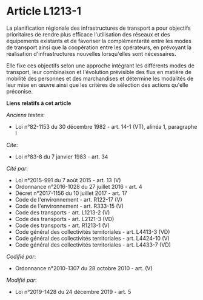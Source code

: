 # Article L1213-1

La planification régionale des infrastructures de transport a pour objectifs prioritaires de rendre plus efficace
l'utilisation des réseaux et des équipements existants et de favoriser la complémentarité entre les modes de transport ainsi
que la coopération entre les opérateurs, en prévoyant la réalisation d'infrastructures nouvelles lorsqu'elles sont
nécessaires.

Elle fixe ces objectifs selon une approche intégrant les différents modes de transport, leur combinaison et l'évolution
prévisible des flux en matière de mobilité des personnes et des marchandises et détermine les modalités de leur mise en œuvre
ainsi que les critères de sélection des actions qu'elle préconise.

**Liens relatifs à cet article**

_Anciens textes_:

  - Loi n°82-1153 du 30 décembre 1982 - art. 14-1 (VT), alinéa 1, paragraphe I

_Cite_:

  - Loi n°83-8 du 7 janvier 1983 - art. 34

_Cité par_:

  - Loi n°2015-991 du 7 août 2015 - art. 13 (V)
  - Ordonnance n°2016-1028 du 27 juillet 2016 - art. 4
  - Décret n°2017-1156 du 10 juillet 2017 - art. 17
  - Code de l'environnement - art. R122-17 (V)
  - Code de l'environnement - art. R333-15 (V)
  - Code des transports - art. L1213-2 (V)
  - Code des transports - art. L2121-3 (VD)
  - Code des transports - art. R1213-1 (V)
  - Code général des collectivités territoriales - art. L4413-3 (VD)
  - Code général des collectivités territoriales - art. L4424-10 (V)
  - Code général des collectivités territoriales - art. L4433-7 (VD)

_Codifié par_:

  - Ordonnance n°2010-1307 du 28 octobre 2010 - art. (V)

_Modifié par_:

  - Loi n°2019-1428 du 24 décembre 2019 - art. 5
